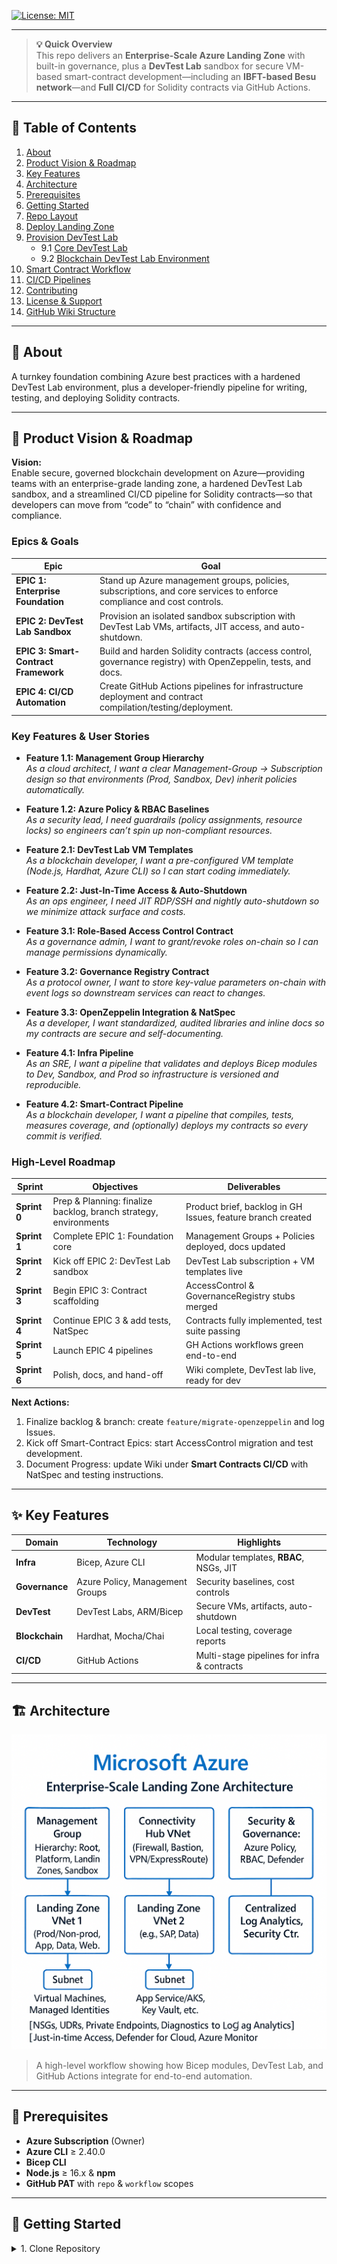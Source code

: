 [![License: MIT](https://img.shields.io/badge/License-MIT-blue)](LICENSE.md)

---

> **💡 Quick Overview**  
> This repo delivers an **Enterprise-Scale Azure Landing Zone** with built-in governance, plus a **DevTest Lab** sandbox for secure VM-based smart-contract development—including an **IBFT-based Besu network**—and **Full CI/CD** for Solidity contracts via GitHub Actions.

---

## 📖 Table of Contents

1. [About](#about)  
2. [Product Vision & Roadmap](#product-vision--roadmap)  
3. [Key Features](#key-features)  
4. [Architecture](#architecture)  
5. [Prerequisites](#prerequisites)  
6. [Getting Started](#getting-started)  
7. [Repo Layout](#repo-layout)  
8. [Deploy Landing Zone](#deploy-landing-zone)  
9. [Provision DevTest Lab](#provision-devtest-lab)  
   - 9.1 [Core DevTest Lab](#core-devtest-lab)  
   - 9.2 [Blockchain DevTest Lab Environment](#blockchain-devtest-lab-environment)  
10. [Smart Contract Workflow](#smart-contract-workflow)  
11. [CI/CD Pipelines](#ci-cd-pipelines)  
12. [Contributing](#contributing)  
13. [License & Support](#license--support)  
14. [GitHub Wiki Structure](#github-wiki-structure)  

---

## 🎯 About

A turnkey foundation combining Azure best practices with a hardened DevTest Lab environment, plus a developer-friendly pipeline for writing, testing, and deploying Solidity contracts.

---

## 🎯 Product Vision & Roadmap

**Vision:**  
Enable secure, governed blockchain development on Azure—providing teams with an enterprise-grade landing zone, a hardened DevTest Lab sandbox, and a streamlined CI/CD pipeline for Solidity contracts—so that developers can move from “code” to “chain” with confidence and compliance.

### Epics & Goals

| Epic                                 | Goal                                                                                                                  |
| ------------------------------------ | --------------------------------------------------------------------------------------------------------------------- |
| **EPIC 1: Enterprise Foundation**    | Stand up Azure management groups, policies, subscriptions, and core services to enforce compliance and cost controls. |
| **EPIC 2: DevTest Lab Sandbox**      | Provision an isolated sandbox subscription with DevTest Lab VMs, artifacts, JIT access, and auto-shutdown.            |
| **EPIC 3: Smart-Contract Framework** | Build and harden Solidity contracts (access control, governance registry) with OpenZeppelin, tests, and docs.         |
| **EPIC 4: CI/CD Automation**         | Create GitHub Actions pipelines for infrastructure deployment and contract compilation/testing/deployment.            |

### Key Features & User Stories

* **Feature 1.1: Management Group Hierarchy**  
  *As a cloud architect, I want a clear Management-Group → Subscription design so that environments (Prod, Sandbox, Dev) inherit policies automatically.*

* **Feature 1.2: Azure Policy & RBAC Baselines**  
  *As a security lead, I need guardrails (policy assignments, resource locks) so engineers can’t spin up non-compliant resources.*

* **Feature 2.1: DevTest Lab VM Templates**  
  *As a blockchain developer, I want a pre-configured VM template (Node.js, Hardhat, Azure CLI) so I can start coding immediately.*

* **Feature 2.2: Just-In-Time Access & Auto-Shutdown**  
  *As an ops engineer, I need JIT RDP/SSH and nightly auto-shutdown so we minimize attack surface and costs.*

* **Feature 3.1: Role-Based Access Control Contract**  
  *As a governance admin, I want to grant/revoke roles on-chain so I can manage permissions dynamically.*

* **Feature 3.2: Governance Registry Contract**  
  *As a protocol owner, I want to store key-value parameters on-chain with event logs so downstream services can react to changes.*

* **Feature 3.3: OpenZeppelin Integration & NatSpec**  
  *As a developer, I want standardized, audited libraries and inline docs so my contracts are secure and self-documenting.*

* **Feature 4.1: Infra Pipeline**  
  *As an SRE, I want a pipeline that validates and deploys Bicep modules to Dev, Sandbox, and Prod so infrastructure is versioned and reproducible.*

* **Feature 4.2: Smart-Contract Pipeline**  
  *As a blockchain developer, I want a pipeline that compiles, tests, measures coverage, and (optionally) deploys my contracts so every commit is verified.*

### High-Level Roadmap

| Sprint       | Objectives                                                       | Deliverables                                                |
| ------------ | ---------------------------------------------------------------- | ----------------------------------------------------------- |
| **Sprint 0** | Prep & Planning: finalize backlog, branch strategy, environments | Product brief, backlog in GH Issues, feature branch created |
| **Sprint 1** | Complete EPIC 1: Foundation core                                 | Management Groups + Policies deployed, docs updated         |
| **Sprint 2** | Kick off EPIC 2: DevTest Lab sandbox                             | DevTest Lab subscription + VM templates live                |
| **Sprint 3** | Begin EPIC 3: Contract scaffolding                               | AccessControl & GovernanceRegistry stubs merged             |
| **Sprint 4** | Continue EPIC 3 & add tests, NatSpec                             | Contracts fully implemented, test suite passing             |
| **Sprint 5** | Launch EPIC 4 pipelines                                          | GH Actions workflows green end-to-end                       |
| **Sprint 6** | Polish, docs, and hand-off                                       | Wiki complete, DevTest lab live, ready for dev              |

**Next Actions:**

1. Finalize backlog & branch: create `feature/migrate-openzeppelin` and log Issues.  
2. Kick off Smart-Contract Epics: start AccessControl migration and test development.  
3. Document Progress: update Wiki under **Smart Contracts CI/CD** with NatSpec and testing instructions.

---

## ✨ Key Features

| Domain         | Technology                      | Highlights                                  |
| -------------- | ------------------------------- | ------------------------------------------- |
| **Infra**      | Bicep, Azure CLI                | Modular templates, **RBAC**, NSGs, JIT      |
| **Governance** | Azure Policy, Management Groups | Security baselines, cost controls           |
| **DevTest**    | DevTest Labs, ARM/Bicep         | Secure VMs, artifacts, auto-shutdown        |
| **Blockchain** | Hardhat, Mocha/Chai             | Local testing, coverage reports             |
| **CI/CD**      | GitHub Actions                  | Multi-stage pipelines for infra & contracts |

---

## 🏗 Architecture

![Landing Zone & CI/CD Workflow](diagrams/LandingZoneArchitecture.png)

> A high-level workflow showing how Bicep modules, DevTest Lab, and GitHub Actions integrate for end-to-end automation.

---

## 🔧 Prerequisites

* **Azure Subscription** (Owner)  
* **Azure CLI** ≥ 2.40.0  
* **Bicep CLI**  
* **Node.js** ≥ 16.x & **npm**  
* **GitHub PAT** with `repo` & `workflow` scopes  

---

## 🚀 Getting Started

<details>
<summary>1. Clone Repository</summary>

```bash
git clone https://github.com/YourOrg/YourRepo.git
cd YourRepo
